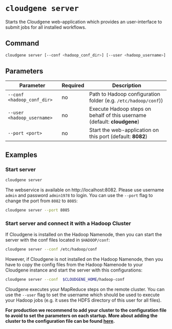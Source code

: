 # `cloudgene server`

Starts the Cloudgene web-application which provides an user-interface to submit jobs for all installed workflows.

## Command

```bash
cloudgene server [--conf <hadoop_conf_dir>] [--user <hadoop_username>] [--port <port>]
```
## Parameters

| Parameter                 | Required | Description |
| --- | --- | --- |
| `--conf <hadoop_conf_dir>` | no | Path to Hadoop configuration folder (e.g. `/etc/hadoop/conf`)) |
| `--user <hadoop_username>` | no | Execute Hadoop steps on behalf of this username (default: **cloudgene**) |
| `--port <port>` | no | Start the web-application on this port (default: **8082**)

## Examples

### Start server

```bash
cloudgene server
```

The webservice is available on http://localhost:8082. Please use username `admin` and password `admin1978` to login. You can use the `--port` flag to change the port from `8082` to `8085`:

```bash
cloudgene server --port 8085
```

### Start server and connect it with a Hadoop Cluster

If Cloudgene is installed on the Hadoop Namenode, then you can start the server with the conf files located in `$HADOOP/conf`:

```bash
cloudgene server --conf /etc/hadoop/conf
```

However, if Cloudgene is not installed on the Hadoop Namenode, then you have to copy the config files from the Hadoop Namenode to your Cloudgene instance and start the server with this configurations:

```bash
cloudgene server --conf  $CLOUDGENE_HOME/hadoop-conf
```

Cloudgene executes your MapReduce steps on the remote cluster. You can use the `--user` flag to set the username which should be used to execute your Hadoop jobs (e.g. it uses the HDFS directory of this user for all files).

**For production we recommend to add your cluster to the configuration file to avoid to set the parameters on each startup. More about adding the cluster to the configuration file can be found [here](/daemon/hadoop).**
